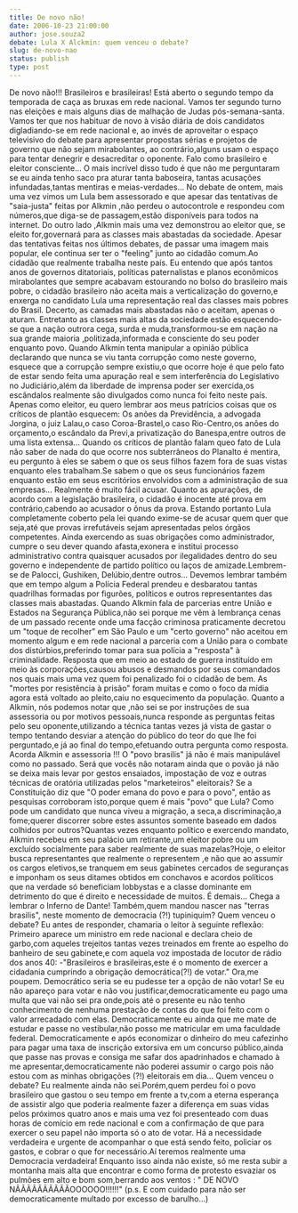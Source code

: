 ```yaml
---
title: De novo não!
date: 2006-10-23 21:00:00
author: jose.souza2
debate: Lula X Alckmin: quem venceu o debate?
slug: de-novo-nao
status: publish 
type: post
---
```


De novo não!!!
 Brasileiros e brasileiras! Está aberto o segundo tempo da temporada de caça as bruxas em rede nacional. Vamos ter segundo turno nas eleições e mais alguns dias de malhação de Judas pós-semana-santa. Vamos ter que nos habituar de novo à visão diária de dois candidatos digladiando-se em rede nacional e, ao invés de aproveitar o espaço televisivo do debate para apresentar propostas sérias e projetos de governo que não sejam mirabolantes, ao contrário,alguns usam o espaço para tentar denegrir e desacreditar o oponente. Falo como brasileiro e eleitor consciente... O mais incrível disso tudo é que não me perguntaram se eu ainda tenho saco pra aturar tanta baboseira, tantas acusações infundadas,tantas mentiras e meias-verdades...
 No debate de ontem, mais uma vez vimos um Lula bem assessorado e que apesar das tentativas de "saia-justa" feitas por Alkmin ,não perdeu o autocontrole e respondeu com números,que diga-se de passagem,estão disponíveis para todos na internet. Do outro lado ,Alkmin mais uma vez demonstrou ao eleitor que, se eleito for,governará para as classes mais abastadas da sociedade. Apesar das tentativas feitas nos últimos debates, de passar uma imagem mais popular, ele continua ser ter o "feeling" junto ao cidadão comum.Ao cidadão que realmente trabalha neste país. Eu entendo que após tantos anos de governos ditatoriais, políticas paternalistas e planos econômicos mirabolantes que sempre acabavam estourando no bolso do brasileiro mais pobre, o cidadão brasileiro não aceita mais a verticalização do governo,e enxerga no candidato Lula uma representação real das classes mais pobres do Brasil. Decerto, as camadas mais abastadas não o aceitam, apenas o aturam. Entretanto as classes mais altas da sociedade estão esquecendo-se que a nação outrora cega, surda e muda,transformou-se em nação na sua grande maioria ,politizada,informada e consciente do seu poder enquanto povo. Quando Alkmin tenta manipular a opinião pública declarando que nunca se viu tanta corrupção como neste governo, esquece que a corrupção sempre existiu,o que ocorre hoje é que pelo fato de estar sendo feita uma apuração real e sem interferência do Legislativo no Judiciário,além da liberdade de imprensa poder ser exercida,os escândalos realmente são divulgados como nunca foi feito neste país. Apenas como eleitor, eu quero lembrar aos meus patrícios coisas que os críticos de plantão esquecem: Os anões da Previdência, a advogada Jorgina, o juiz Lalau,o caso Coroa-Brastel,o caso Rio-Centro,os anões do orçamento,o escândalo da Previ,a privatização do Banespa,entre outros de uma lista extensa... Quando os críticos de plantão falam queo fato de Lula não saber de nada do que ocorre nos subterrâneos do Planalto é mentira, eu pergunto à eles se sabem o que os seus filhos fazem fora de suas vistas enquanto eles trabalham.Se sabem o que os seus funcionários fazem enquanto estão em seus escritórios envolvidos com a administração de sua empresas... Realmente é muito fácil acusar. Quanto as apurações, de acordo com a legislação brasileira, o cidadão é inocente até prova em contrário,cabendo ao acusador o ônus da prova. Estando portanto Lula completamente coberto pela lei quando exime-se de acusar quem quer que seja,até que provas irrefutáveis sejam apresentadas pelos órgãos competentes. Ainda exercendo as suas obrigações como administrador, cumpre o seu dever quando afasta,exonera e institui processo administrativo contra quaisquer acusados por ilegalidades dentro do seu governo e independente de partido político ou laços de amizade.Lembrem-se de Palocci, Gushiken, Delúbio,dentre outros...
 Devemos lembrar também que em tempo algum a Polícia Federal prendeu e desbaratou tantas quadrilhas formadas por figurões, políticos e outros representantes das classes mais abastadas. 
Quando Alkmin fala de parcerias entre União e Estados na Segurança Pública,não sei porque me vêm à lembrança cenas de um passado recente onde uma facção criminosa praticamente decretou um "toque de recolher" em São Paulo e um "certo governo" não aceitou em momento algum e em rede nacional a parceria com a União para o combate dos distúrbios,preferindo tomar para sua polícia a "resposta" à criminalidade. Resposta que em meio ao estado de guerra instituído em meio às corporações,causou abusos e desmandos por seus comandados nos quais mais uma vez quem foi penalizado foi o cidadão de bem. As "mortes por resistência à prisão" foram muitas e como o foco da mídia agora está voltado ao pleito,caiu no esquecimento da população. 
 Quanto a Alkmin, nós podemos notar que ,não sei se por instruções de sua assessoria ou por motivos pessoais,nunca responde as perguntas feitas pelo seu oponente,utilizando a técnica tantas vezes já vista de gastar o tempo tentando desviar a atenção do público do teor do que lhe foi perguntado,e já ao final do tempo,efetuando outra pergunta como resposta. Acorda Alkmin e assessoria !!! O "povo brasilis" já não é mais manipulável como no passado. Será que vocês não notaram ainda que o povão já não se deixa mais levar por gestos ensaiados, impostação de voz e outras técnicas de oratória utilizadas pelos "marketeiros" eleitorais? Se a Constituição diz que "O poder emana do povo e para o povo", então as pesquisas corroboram isto,porque quem é mais "povo" que Lula? Como pode um candidato que nunca viveu a migração, a seca,a discriminação,a fome;querer discorrer sobre estes assuntos somente baseado em dados colhidos por outros?Quantas vezes enquanto político e exercendo mandato, Alkmin recebeu em seu palácio um retirante,um eleitor pobre ou um excluído socialmente para saber realmente de suas mazelas?Hoje, o eleitor busca representantes que realmente o representem ,e não que ao assumir os cargos eletivos,se tranquem em seus gabinetes cercados de seguranças e imponham os seus ditames obtidos em conchavos e acordos políticos que na verdade só beneficiam lobbystas e a classe dominante em detrimento do que é direito e necessidade de muitos.
 É demais... Chega a lembrar o Inferno de Dante! Também,quem mandou nascer nas "terras brasilis", neste momento de democracia (?!) tupiniquim? 
Quem venceu o debate? Eu antes de responder, chamaria o leitor à seguinte reflexão:
 Primeiro aparece um ministro em rede nacional e declara cheio de garbo,com aqueles trejeitos tantas vezes treinados em frente ao espelho do banheiro de seu gabinete,e com aquela voz impostada de locutor de rádio dos anos 40: -"Brasileiros e brasileiras,este é o momento de exercer a cidadania cumprindo a obrigação democrática(?!) de votar." Ora,me poupem. Democrático seria se eu pudesse ter a opção de não votar!
Se eu não apareço para votar e não vou justificar,democraticamente eu pago uma multa que vai não sei pra onde,pois até o presente eu não tenho conhecimento de nenhuma prestação de contas do que foi feito com o valor arrecadado com elas. Democraticamente eu ainda que me mate de estudar e passe no vestibular,não posso me matricular em uma faculdade federal. Democraticamente e após economizar o dinheiro do meu cafezinho para pagar uma taxa de inscrição extorsiva em um concurso público,ainda que passe nas provas e consiga me safar dos apadrinhados e chamado à me apresentar,democraticamente não poderei assumir o cargo pois não estou com as minhas obrigações (?!) eleitorais em dia...
Quem venceu o debate? Eu realmente ainda não sei.Porém,quem perdeu foi o povo brasileiro que gastou o seu tempo em frente a tv,com a eterna esperança de assistir algo que poderia realmente fazer a diferença em suas vidas pelos próximos quatro anos e mais uma vez foi presenteado com duas horas de comício em rede nacional e com a confirmação de que para exercer o seu papel não importa só o ato de votar. Há a necessidade verdadeira e urgente de acompanhar o que está sendo feito, policiar os gastos, e cobrar o que for necessário.Aí teremos realmente uma Democracia verdadeira! 
 Enquanto isso ainda não existe, só me resta subir a montanha mais alta que encontrar e como forma de protesto esvaziar os pulmões em alto e bom som,berrando aos ventos : " DE NOVO NÃÃÃÃÃÃÃÃÃÃOOOOOO!!!!!!"
 (p.s. E com cuidado para não ser democraticamente multado por excesso de barulho...)
